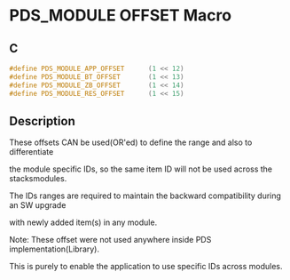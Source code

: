 # PDS_MODULE OFFSET Macro

## C

```c
#define PDS_MODULE_APP_OFFSET      (1 << 12)
#define PDS_MODULE_BT_OFFSET       (1 << 13)
#define PDS_MODULE_ZB_OFFSET       (1 << 14)
#define PDS_MODULE_RES_OFFSET      (1 << 15)

```
## Description



These offsets CAN be used(OR'ed) to define the range and also to differentiate

the module specific IDs, so the same item ID will not be used across the stacksmodules.



The IDs ranges are required to maintain the backward compatibility during an SW upgrade

with newly added item(s) in any module.



Note: These offset were not used anywhere inside PDS implementation(Library).

This is purely to enable the application to use specific IDs across modules.








